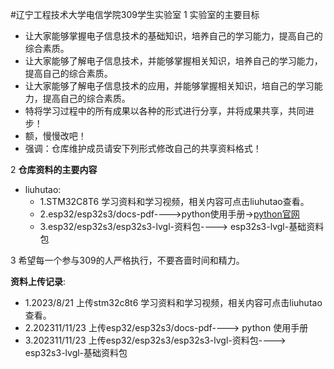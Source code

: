 #辽宁工程技术大学电信学院309学生实验室
1 实验室的主要目标
- 让大家能够掌握电子信息技术的基础知识，培养自己的学习能力，提高自己的综合素质。
- 让大家能够了解电子信息技术，并能够掌握相关知识，培养自己的学习能力，提高自己的综合素质。
- 让大家能够了解电子信息技术的应用，并能够掌握相关知识，培自己的学习能力，提高自己的综合素质。
- 特将学习过程中的所有成果以各种的形式进行分享，并将成果共享，共同进步！
- 额，慢慢改吧！
- 强调：仓库维护成员请安下列形式修改自己的共享资料格式！

2 **仓库资料的主要内容**
- liuhutao:
     - 1.STM32C8T6 学习资料和学习视频，相关内容可点击liuhutao查看。
     - 2.esp32/esp32s3/docs-pdf---->python使用手册->[python官网](www.python.org)
     - 3.esp32/esp32s3/esp32s3-lvgl-资料包----> esp32s3-lvgl-基础资料包
        
    
3 希望每一个参与309的人严格执行，不要吝啬时间和精力。

**资料上传记录**:
- 1.2023/8/21 上传stm32c8t6 学习资料和学习视频，相关内容可点击liuhutao查看。
- 2.202311/11/23 上传esp32/esp32s3/docs-pdf----> python 使用手册
- 3.202311/11/23 上传esp32/esp32s3/esp32s3-lvgl-资料包----> esp32s3-lvgl-基础资料包
